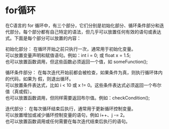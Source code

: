 # for循环  
在C语言的 for 循环中，有三个部分，它们分别是初始化部分、循环条件部分和迭代部分。每个部分都有自己特定的语法，但几乎可以放置任何有效的语句或表达式。下面是每个部分可以放置的内容：  
	
初始化部分： 在循环开始之前只执行一次，通常用于初始化变量。  
可以放置变量声明和赋值语句。例如：int i = 0; 或 float x = 1.5;  
也可以放置函数调用，但这些函数必须返回一个值，如 someFunction();  
	
	
循环条件部分： 在每次迭代开始前都会被检查，如果条件为真，则执行循环体内的代码，如果为  假，则退出循环。  
可以放置条件表达式，比如 i < 10 或 x != 0。这些条件表达式必须返回一个布尔值（真或假）。  
也可以放置函数调用，但同样需要返回布尔值。例如：checkCondition();   
	
	
迭代部分： 在每次循环结束后执行，通常用于更新循环控制变量。  
可以放置增加或减少循环控制变量的语句，例如 i++、j -= 2。  
也可以放置函数调用或任何需要在每次迭代结束后执行的语句。  